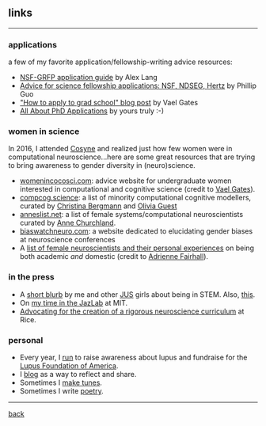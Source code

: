 ## links
***
### applications
a few of my favorite application/fellowship-writing advice resources:
* [NSF-GRFP application guide](http://www.alexhunterlang.com/nsf-fellowship) by Alex Lang
* [Advice for science fellowship applications: NSF, NDSEG, Hertz](http://www.pgbovine.net/fellowship-tips.htm) by Phillip Guo
* ["How to apply to grad school" blog post](https://monicagatesblog.wordpress.com/2016/03/14/the-phd-application-post/) by Vael Gates 
* [All About PhD Applications](https://lucyblogs.wordpress.com/2018/08/02/all-about-phd-applications/) by yours truly :-) 

### women in science
In 2016, I attended [Cosyne](cosyne.org) and realized just how few women were in computational neuroscience...here are some great resources that are trying to bring awareness to gender diversity in (neuro)science.
* [womenincocosci.com](http://womenincocosci.com/): advice website for undergraduate women interested in computational and cognitive science (credit to [Vael Gates](https://vaelgates.com/)).
* [compcog.science](http://compcog.science/): a list of minority computational cognitive modellers, curated by [Christina Bergmann](https://sites.google.com/site/chbergma/) and [Olivia Guest](http://oliviaguest.com/)
* [anneslist.net](https://anneslist.net/): a list of female systems/computational neuroscientists curated by [Anne Churchland](http://churchlandlab.labsites.cshl.edu/).
* [biaswatchneuro.com](https://biaswatchneuro.com/): a website dedicated to elucidating gender biases at neuroscience conferences
* A [list of female neuroscientists and their personal experiences](https://fairhalllab.com/careers/how-does-she-do-it/) on being both academic _and_ domestic (credit to [Adrienne Fairhall](https://fairhalllab.com/)).

### in the press
* A [short blurb](https://www.janelia.org/you-janelia/students-and-postdocs/advice-girls-stem-our-janelia-undergraduate-scholars) by me and other [JUS](https://www.janelia.org/you-janelia/students-postdocs/undergraduate-scholars-program) girls about being in STEM. Also, [this](https://www.janelia.org/meet-2017-janelia-undergraduate-scholars).
* On [my time in the JazLab](http://www.csne-erc.org/engage-enable/post/reu-program-participants-mit-and-sdsu) at MIT.
* [Advocating for the creation of a rigorous neuroscience curriculum](http://www.ricethresher.org/article/2017/11/fac-senate-neuroscience-major-vote) at Rice.

### personal
* Every year, I [run](https://www.lupus.org/action/walk-to-end-lupus-now) to raise awareness about lupus and fundraise for the [Lupus Foundation of America](https://lupus.org/).
* I [blog](https://lucyblogs.wordpress.com/) as a way to reflect and share.
* Sometimes I [make tunes](https://soundcloud.com/lucy_lai).
* Sometimes I write [poetry](https://subcorticalsongs.wordpress.com/).

***
[back](./)
